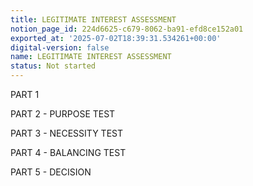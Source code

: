 ```yaml
---
title: LEGITIMATE INTEREST ASSESSMENT
notion_page_id: 224d6625-c679-8062-ba91-efd8ce152a01
exported_at: '2025-07-02T18:39:31.534261+00:00'
digital-version: false
name: LEGITIMATE INTEREST ASSESSMENT
status: Not started
---
```


PART 1

<!-- Unsupported block type: table -->

PART 2 - PURPOSE TEST

<!-- Unsupported block type: table -->

PART 3 - NECESSITY TEST

<!-- Unsupported block type: table -->

PART 4 - BALANCING TEST

<!-- Unsupported block type: table -->

PART 5 - DECISION

<!-- Unsupported block type: table -->